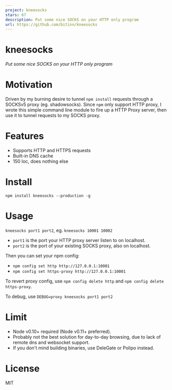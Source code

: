 ```yaml
---
project: kneesocks
stars: 67
description: Put some nice SOCKS on your HTTP only program
url: https://github.com/bitinn/kneesocks
---
```


kneesocks
=========

_Put some nice SOCKS on your HTTP only program_

Motivation
==========

Driven by my burning desire to tunnel `npm install` requests through a SOCKSv5 proxy (eg. shadowsocks). Since `npm` only support HTTP proxy, I wrote this simple command line module to fire up a HTTP Proxy server, then use it to tunnel requests to my SOCKS proxy.

Features
========

-   Supports HTTP and HTTPS requests
-   Built-in DNS cache
-   150 loc, does nothing else

Install
=======

`npm install kneesocks --production -g`

Usage
=====

`kneesocks port1 port2`, eg. `kneesocks 10001 10002`

-   `port1` is the port your HTTP proxy server listen to on localhost.
-   `port2` is the port of your existing SOCKS proxy, also on localhost.

Then you can set your npm config:

-   `npm config set http http://127.0.0.1:10001`
-   `npm config set https-proxy http://127.0.0.1:10001`

To revert proxy config, use `npm config delete http` and `npm config delete https-proxy`.

To debug, use `DEBUG=proxy kneesocks port1 port2`

Limit
=====

-   Node v0.10+ required (Node v0.11+ preferred).
-   Probably not the best solution for day-to-day browsing, due to lack of remote dns and websocket support.
-   If you don't mind building binaries, use DeleGate or Polipo instead.

License
=======

MIT

